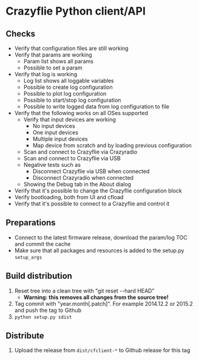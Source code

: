 Crazyflie Python client/API
===========================

Checks
------
 - Verify that configuration files are still working
 - Verify that params are working
     - Param list shows all params
     - Possible to set a param
 - Verify that log is working
     - Log list shows all loggable variables
     - Possible to create log configuration
     - Possible to plot log configuration
     - Possible to start/stop log configuration
     - Possible to write logged data from log configuration to file
 - Verify that the following works on all OSes supported
     - Verify that input devices are working
         - No input devices
         - One input devices
         - Multiple input devices
         - Map device from scratch and by loading previous configuration
     - Scan and connect to Crazyflie via Crazyradio
     - Scan and connect to Crazyflie via USB
     - Negative tests such as
         - Disconnect Crazyflie via USB when connected
         - Disconnect Crazyradio when connected
     - Showing the Debug tab in the About dialog
 - Verify that it's possible to change the Crazyflie configuration block
 - Verify bootloading, both from UI and cfload
 - Verify that it's possible to connect to a Crazyflie and control it

Preparations
------------
 - Connect to the latest firmware release, download the param/log TOC and commit the cache
 - Make sure that all packages and resources is added to the setup.py ```setup_args```

Build distribution
------------------
 1. Reset tree into a clean tree with "git reset --hard HEAD"
	 - **Warning: this removes all changes from the source tree!**
 2. Tag commit with "year.month[.patch]". For example 2014.12.2 or 2015.2 and push the tag to Github
 3. ```python setup.py sdist```

Distribute
----------
 1. Upload the release from ```dist/cfclient-*``` to Github release for this tag